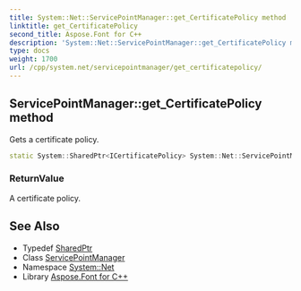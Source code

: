 ```yaml
---
title: System::Net::ServicePointManager::get_CertificatePolicy method
linktitle: get_CertificatePolicy
second_title: Aspose.Font for C++
description: 'System::Net::ServicePointManager::get_CertificatePolicy method. Gets a certificate policy in C++.'
type: docs
weight: 1700
url: /cpp/system.net/servicepointmanager/get_certificatepolicy/
---
```

## ServicePointManager::get_CertificatePolicy method


Gets a certificate policy.

```cpp
static System::SharedPtr<ICertificatePolicy> System::Net::ServicePointManager::get_CertificatePolicy()
```


### ReturnValue

A certificate policy.

## See Also

* Typedef [SharedPtr](../../../system/sharedptr/)
* Class [ServicePointManager](../)
* Namespace [System::Net](../../)
* Library [Aspose.Font for C++](../../../)

